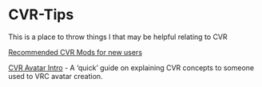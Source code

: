 # CVR-Tips

This is a place to throw things I that may be helpful relating to CVR

[Recommended CVR Mods for new users](Recommended%20Mods.md)    
   
[CVR Avatar Intro](https://docs.google.com/document/d/1ycnZyNyitzX0E4Dmw3MYqNB_m8Dj0b7LnTC5k9L6t_I) - A ‘quick’ guide on explaining CVR concepts to someone used to VRC avatar creation. 

